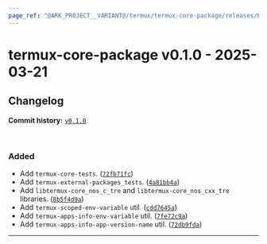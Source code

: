 ```yaml
---
page_ref: "@ARK_PROJECT__VARIANT@/termux/termux-core-package/releases/0/v0.1.0.html"
---
```


# termux-core-package v0.1.0 - 2025-03-21

## Changelog

**Commit history:** [`v0.1.0`](https://github.com/termux/termux-core-package/compare/c6a3bcd5...v0.1.0)

&nbsp;



### Added

- Add `termux-core-tests`. ([`72fb71fc`](https://github.com/termux/termux-core-package/commit/72fb71fc))
- Add `termux-external-packages_tests`. ([`4a81bb4a`](https://github.com/termux/termux-core-package/commit/4a81bb4a))
- Add `libtermux-core_nos_c_tre` and `libtermux-core_nos_cxx_tre` libraries. ([`8b5f4d9a`](https://github.com/termux/termux-core-package/commit/8b5f4d9a))
- Add `termux-scoped-env-variable` util. ([`cdd7645a`](https://github.com/termux/termux-core-package/commit/cdd7645a))
- Add `termux-apps-info-env-variable` util. ([`7fe72c9a`](https://github.com/termux/termux-core-package/commit/7fe72c9a))
- Add `termux-apps-info-app-version-name` util. ([`72db9fda`](https://github.com/termux/termux-core-package/commit/72db9fda))

---

&nbsp;

